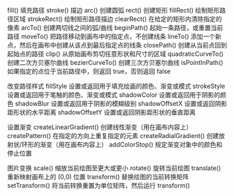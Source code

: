 fill()	填充路径
stroke()	描边
arc()	创建圆弧
rect()	创建矩形
fillRect()	绘制矩形路径区域
strokeRect()	绘制矩形路径描边
clearRect()	在给定的矩形内清除指定的像素
arcTo()	创建两切线之间的弧/曲线
beginPath()	起始一条路径，或重置当前路径
moveTo()	把路径移动到画布中的指定点，不创建线条
lineTo()	添加一个新点，然后在画布中创建从该点到最后指定点的线条
closePath()	创建从当前点回到起始点的路径
clip()	从原始画布剪切任意形状和尺寸的区域
quadraticCurveTo()	创建二次方贝塞尔曲线
bezierCurveTo()	创建三次方贝塞尔曲线
isPointInPath()	如果指定的点位于当前路径中，则返回 true，否则返回 false

改变路径样式
fillStyle	设置或返回用于填充绘画的颜色、渐变或模式
strokeStyle	设置或返回用于笔触的颜色、渐变或模式
shadowColor	设置或返回用于阴影的颜色
shadowBlur	设置或返回用于阴影的模糊级别
shadowOffsetX	设置或返回阴影距形状的水平距离
shadowOffsetY	设置或返回阴影距形状的垂直距离


设置渐变
createLinearGradient()	创建线性渐变（用在画布内容上）
createPattern()	在指定的方向上重复指定的元素
createRadialGradient()	创建放射状/环形的渐变（用在画布内容上）
addColorStop()	规定渐变对象中的颜色和停止位置

图片变换
scale()	缩放当前绘图至更大或更小
rotate()	旋转当前绘图
translate()	重新映射画布上的 (0,0) 位置
transform()	替换绘图的当前转换矩阵
setTransform()	将当前转换重置为单位矩阵，然后运行 transform()